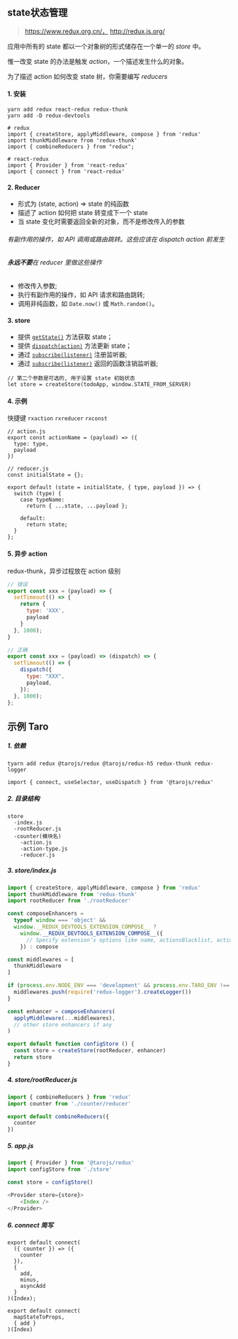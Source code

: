 ## state状态管理

> https://www.redux.org.cn/，   http://redux.js.org/
>

应用中所有的 state 都以一个对象树的形式储存在一个单一的 *store* 中。 

惟一改变 state 的办法是触发 *action*，一个描述发生什么的对象。 

为了描述 action 如何改变 state 树，你需要编写 *reducers*

#### 1. 安装

```
yarn add redux react-redux redux-thunk
yarn add -D redux-devtools

# redux
import { createStore, applyMiddleware, compose } from 'redux'
import thunkMiddleware from 'redux-thunk'
import { combineReducers } from "redux";

# react-redux
import { Provider } from 'react-redux'
import { connect } from 'react-redux'
```

#### 2. Reducer

* 形式为 (state, action) => state 的纯函数
* 描述了 action 如何把 state 转变成下一个 state
* 当 state 变化时需要返回全新的对象，而不是修改传入的参数

###### 有副作用的操作，如 API 调用或路由跳转。这些应该在 dispatch action 前发生

###### **永远不要**在 reducer 里做这些操作

* 修改传入参数;
* 执行有副作用的操作，如 API 请求和路由跳转;
* 调用非纯函数，如 `Date.now()` 或 `Math.random()`。


#### 3. store

* 提供 [`getState()`](https://www.redux.org.cn/docs/api/Store.html#getState) 方法获取 state；
* 提供 [`dispatch(action)`](https://www.redux.org.cn/docs/api/Store.html#dispatch) 方法更新 state；
* 通过 [`subscribe(listener)`](https://www.redux.org.cn/docs/api/Store.html#subscribe) 注册监听器;
* 通过 [`subscribe(listener)`](https://www.redux.org.cn/docs/api/Store.html#subscribe) 返回的函数注销监听器;

```
// 第二个参数是可选的, 用于设置 state 初始状态
let store = createStore(todoApp, window.STATE_FROM_SERVER)
```

#### 4. 示例

快捷键 `rxaction` `rxreducer` `rxconst`

```
// action.js
export const actionName = (payload) => ({
  type: type,
  payload
})

// reducer.js
const initialState = {};

export default (state = initialState, { type, payload }) => {
  switch (type) {
    case typeName:
      return { ...state, ...payload };

    default:
      return state;
  }
};

```

#### 5. 异步 action

redux-thunk，异步过程放在 action 级别

```jsx
// 错误
export const xxx = (payload) => {
  setTimeout(() => {
    return {
      type: 'XXX',
      payload
    }
  }, 1000);
}

// 正确
export const xxx = (payload) => (dispatch) => {
  setTimeout(() => {
    dispatch({
      type: "XXX",
      payload,
    });
  }, 1000);
};

```



## 示例 Taro

##### 1. 依赖

```
tyarn add redux @tarojs/redux @tarojs/redux-h5 redux-thunk redux-logger

import { connect, useSelector, useDispatch } from '@tarojs/redux'
```

##### 2. 目录结构

```
store 
  -index.js
  -rootReducer.js
  -counter(模块名)
    -action.js
    -action-type.js
    -reducer.js
```

##### 3. store/index.js

```js
import { createStore, applyMiddleware, compose } from 'redux'
import thunkMiddleware from 'redux-thunk'
import rootReducer from './rootReducer'

const composeEnhancers =
  typeof window === 'object' &&
  window.__REDUX_DEVTOOLS_EXTENSION_COMPOSE__ ?   
    window.__REDUX_DEVTOOLS_EXTENSION_COMPOSE__({
      // Specify extension’s options like name, actionsBlacklist, actionsCreators, serialize...
    }) : compose

const middlewares = [
  thunkMiddleware
]

if (process.env.NODE_ENV === 'development' && process.env.TARO_ENV !== 'quickapp') {
  middlewares.push(require('redux-logger').createLogger())
}

const enhancer = composeEnhancers(
  applyMiddleware(...middlewares),
  // other store enhancers if any
)

export default function configStore () {
  const store = createStore(rootReducer, enhancer)
  return store
}
```

##### 4. store/rootReducer.js

```js
import { combineReducers } from 'redux'
import counter from './counter/reducer'

export default combineReducers({
  counter
})
```

##### 5. app.js

```js
import { Provider } from '@tarojs/redux'
import configStore from './store'

const store = configStore()

<Provider store={store}>
	<Index />
</Provider>
```

##### 6. connect 简写

```
export default connect(
  ({ counter }) => ({
    counter
  }),
  {
    add,
    minus,
    asyncAdd
  }
)(Index);

export default connect(
  mapStateToProps,
  { add }
)(Index)
```

